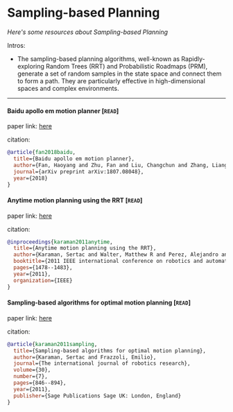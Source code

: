 # Sampling-based Planning
*Here's some resources about Sampling-based Planning*

Intros:
* The sampling-based planning algorithms, well-known as Rapidly-exploring Random Trees (RRT) and Probabilistic Roadmaps (PRM), generate a set of random samples in the state space and connect them to form a path. They are particularly effective in high-dimensional spaces and complex environments.


---

#### Baidu apollo em motion planner [`READ`]

paper link: [here](https://arxiv.org/pdf/1807.08048)

citation: 
```bibtex
@article{fan2018baidu,
  title={Baidu apollo em motion planner},
  author={Fan, Haoyang and Zhu, Fan and Liu, Changchun and Zhang, Liangliang and Zhuang, Li and Li, Dong and Zhu, Weicheng and Hu, Jiangtao and Li, Hongye and Kong, Qi},
  journal={arXiv preprint arXiv:1807.08048},
  year={2018}
}
```
    

#### Anytime motion planning using the RRT [`READ`]

paper link: [here](https://dspace.mit.edu/bitstream/handle/1721.1/63170/Teller_Anytime%20motion.pdf?sequence=1&isAllowed=y)

citation: 
```bibtex
@inproceedings{karaman2011anytime,
  title={Anytime motion planning using the RRT},
  author={Karaman, Sertac and Walter, Matthew R and Perez, Alejandro and Frazzoli, Emilio and Teller, Seth},
  booktitle={2011 IEEE international conference on robotics and automation},
  pages={1478--1483},
  year={2011},
  organization={IEEE}
}
```
    
#### Sampling-based algorithms for optimal motion planning [`READ`]

paper link: [here](https://arxiv.org/pdf/1105.1186)

citation: 
```bibtex
@article{karaman2011sampling,
  title={Sampling-based algorithms for optimal motion planning},
  author={Karaman, Sertac and Frazzoli, Emilio},
  journal={The international journal of robotics research},
  volume={30},
  number={7},
  pages={846--894},
  year={2011},
  publisher={Sage Publications Sage UK: London, England}
}
```